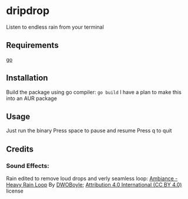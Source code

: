 # dripdrop

Listen to endless rain from your terminal

## Requirements

[go](https://go.dev)

## Installation

Build the package using go compiler: `go build`
I have a plan to make this into an AUR package

## Usage

Just run the binary
Press space to pause and resume
Press q to quit

## Credits

### Sound Effects:
Rain edited to remove loud drops and verly seamless loop: [Ambiance - Heavy Rain Loop](https://freesound.org/s/136971/)
By [DWOBoyle](https://freesound.org/people/DWOBoyle);
[Attribution 4.0 International (CC BY 4.0)](https://creativecommons.org/licenses/by/4.0/) license
